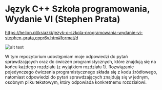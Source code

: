 # Język C++ Szkoła programowania, Wydanie VI (Stephen Prata)

https://helion.pl/ksiazki/jezyk-c-szkola-programowania-wydanie-vi-stephen-prata,cppr6v.htm#format/d

![alt text](https://static01.helion.com.pl/global/okladki/326x466/ec2af43fe462b011952399f71353d1e5,cppri6.jpg)

W tym repozytorium udostępniam moje odpowiedzi do pytań sprawdzających oraz do ćwiczeń programistycznych, które znajdują się na końcu każdego rozdziału (z wyjątkiem rozdziału 1). Rozwiązanie pojedynczego ćwiczenia programistycznego składa się z kodu źródłowego, natomiast odpowiedzi do pytań sprawdzających znajdują się w jednym, osobnym pliku tekstowym, który odpowiada konkretnemu rozdziałowi.
